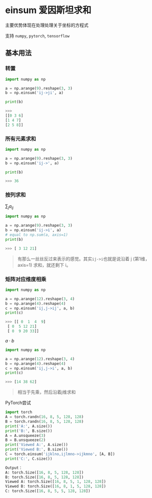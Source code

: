 # einsum 爱因斯坦求和

主要优势体现在处理处理关于坐标的方程式



支持 `numpy`, `pytorch`, `tensorflow`

## 基本用法



### 转置

```python
import numpy as np

a = np.arange(9).reshape(3, 3)
b = np.einsum('ij->ji', a)

print(b)

>>>
[[0 3 6]
[1 4 7]
[2 5 8]]
```



### 所有元素求和

```python
import numpy as np

a = np.arange(9).reshape(3, 3)
b = np.einsum('ij->', a)

print(b)

>>> 36
```



### 按列求和

$\sum_j a_{ij}$

```python
import numpy as np

a = np.arange(9).reshape(3, 3)
b = np.einsum('ij->i', a)
# equal to np.sum(a, axis=1)
print(b)

>>> [ 3 12 21]
```

> 有那么一丝丝反过来表示的感觉。其实`ij->i`也就是说沿着 j (第1维，axis=1) 求和，就还剩下 i。



### 矩阵对应维度相乘

```python
import numpy as np

a = np.arange(12).reshape(3, 4)
b = np.arange(4).reshape(4)
c = np.einsum('ij,j->ij', a, b)
print(c)

>>> [[ 0  1  4  9]
 [ 0  5 12 21]
 [ 0  9 20 33]]
```





$a \cdot b$

```python
import numpy as np

a = np.arange(12).reshape(3, 4)
b = np.arange(4).reshape(4)
c = np.einsum('ij,j->i', a, b)
print(c)

>>> [14 38 62]
```

> 相当于先乘，然后沿着j维求和





PyTorch尝试

```python
import torch
A = torch.randn(16, 8, 5, 128, 128)
B = torch.randn(16, 8, 5, 128, 128)
print('A:', A.size())
print('B:', B.size())
A = A.unsqueeze(3)
B = B.unsqueeze(2)
print('Viewed A:', A.size())
print('Viewed B:', B.size())
C = torch.einsum('ijklno,ijlmno->ijkmno', [A, B])
print('C:', C.size())

Output：
A: torch.Size([16, 8, 5, 128, 128])
B: torch.Size([16, 8, 5, 128, 128])
Viewed A: torch.Size([16, 8, 5, 1, 128, 128])
Viewed B: torch.Size([16, 8, 1, 5, 128, 128])
C: torch.Size([16, 8, 5, 5, 128, 128])
```

